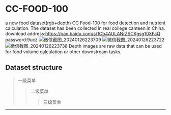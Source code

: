 # CC-FOOD-100
a new food dataset(rgb+depth) CC Food-100 for food detection and nutrient calculation. The dataset has been collected in real college canteen in China.
download address:https://pan.baidu.com/s/1Cb4AULANrZSCKgsg10XFaQ password:9ucz
![微信截图_20240126223709](https://github.com/zichengzichengzi/CC-FOOD-100/assets/43312794/281d479d-2be6-4ff9-a017-2d02b2e9b25e)
![微信截图_20240126223722](https://github.com/zichengzichengzi/CC-FOOD-100/assets/43312794/d52b8b55-fc70-4512-8050-7802e1241b9d)
![微信截图_20240126223738](https://github.com/zichengzichengzi/CC-FOOD-100/assets/43312794/869cb554-8009-459b-813f-a79583826fb2)
Depth images are raw data that can be used for food volume calculation or other downstream tasks.

## Dataset structure

> 一级菜单       
>> 二级菜单       
>>> 三级菜单

***
